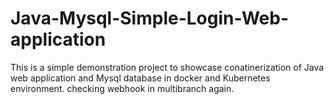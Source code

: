 # Java-Mysql-Simple-Login-Web-application

This is a simple demonstration project to showcase conatinerization of Java web application and Mysql database in docker and Kubernetes environment.
checking webhook in multibranch again.



